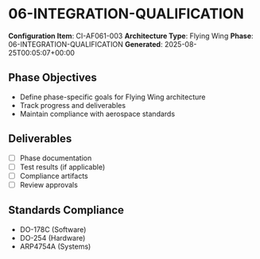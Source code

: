 # 06-INTEGRATION-QUALIFICATION

**Configuration Item**: CI-AF061-003
**Architecture Type**: Flying Wing
**Phase**: 06-INTEGRATION-QUALIFICATION
**Generated**: 2025-08-25T00:05:07+00:00

## Phase Objectives
- Define phase-specific goals for Flying Wing architecture
- Track progress and deliverables
- Maintain compliance with aerospace standards

## Deliverables
- [ ] Phase documentation
- [ ] Test results (if applicable)
- [ ] Compliance artifacts
- [ ] Review approvals

## Standards Compliance
- DO-178C (Software)
- DO-254 (Hardware)
- ARP4754A (Systems)
